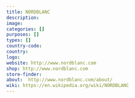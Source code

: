 ```yaml
---
title: NORDBLANC
description:
image:
categories: []
purposes: []
types: []
country-code:
country:
logo:
website: http://www.nordblanc.com
shop: http://www.nordblanc.com
store-finder:
about:  http://www.nordblanc.com/about/
wiki: https://en.wikipedia.org/wiki/NORDBLANC
---
```

